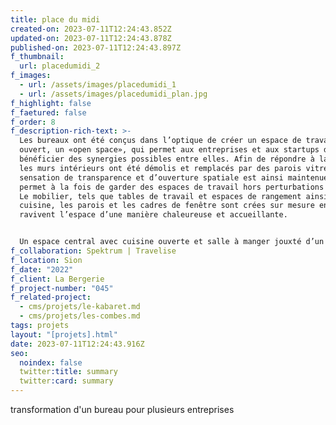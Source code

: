 ```yaml
---
title: place du midi
created-on: 2023-07-11T12:24:43.852Z
updated-on: 2023-07-11T12:24:43.878Z
published-on: 2023-07-11T12:24:43.897Z
f_thumbnail:
  url: placedumidi_2
f_images:
  - url: /assets/images/placedumidi_1
  - url: /assets/images/placedumidi_plan.jpg
f_highlight: false
f_faetured: false
f_order: 8
f_description-rich-text: >-
  Les bureaux ont été conçus dans l’optique de créer un espace de travail
  ouvert, un «open space», qui permet aux entreprises et aux startups de pouvoir
  bénéficier des synergies possibles entre elles. Afin de répondre à la demande,
  les murs intérieurs ont été démolis et remplacés par des parois vitrées. La
  sensation de transparence et d’ouverture spatiale est ainsi maintenue et
  permet à la fois de garder des espaces de travail hors perturbations sonores.
  Le mobilier, tels que tables de travail et espaces de rangement ainsi que la
  cuisine, les parois et les cadres de fenêtre sont crées sur mesure en bois et
  ravivent l’espace d’une manière chaleureuse et accueillante.


  Un espace central avec cuisine ouverte et salle à manger jouxté d’un espace de jeux et repos ont été pensés offrant un cadre de travail agréable. Pour permettre une privacité au sein de cet espace ouvert, comme les réunions, quelques espaces fermés sont conçus.
f_collaboration: Spektrum | Travelise
f_location: Sion
f_date: "2022"
f_client: La Bergerie
f_project-number: "045"
f_related-project:
  - cms/projets/le-kabaret.md
  - cms/projets/les-combes.md
tags: projets
layout: "[projets].html"
date: 2023-07-11T12:24:43.916Z
seo:
  noindex: false
  twitter:title: summary
  twitter:card: summary
---
```

t﻿ransformation d'un bureau pour plusieurs entreprises